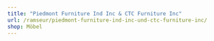 ```yaml
---
title: "Piedmont Furniture Ind Inc & CTC Furniture Inc"
url: /ramseur/piedmont-furniture-ind-inc-und-ctc-furniture-inc/
shop: Möbel
---
```

